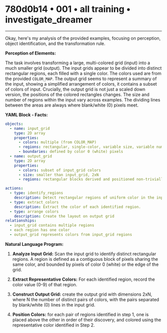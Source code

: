 # 780d0b14 • 001 • all training • investigate_dreamer

---
Okay, here's my analysis of the provided examples, focusing on perception, object identification, and the transformation rule.

**Perception of Elements:**

The task involves transforming a large, multi-colored grid (input) into a much smaller grid (output). The input grids appear to be divided into distinct rectangular regions, each filled with a single color. The colors used are from the provided `COLOR_MAP`. The output grid seems to represent a summary of the input, showing a simplified arrangement of colors, it contains a subset of colors of input. Crucially, the output grid is not just a scaled down version, the positions of the colored rectangles changes. The size and number of regions within the input vary across examples. The dividing lines between the areas are always where blank/white (0) pixels meet.

**YAML Block - Facts:**



```yaml
objects:
  - name: input_grid
    type: 2D array
    properties:
      - colors: multiple (from COLOR_MAP)
      - regions: rectangular, single-color, variable size, variable number
      - boundaries: defined by color 0 (white) pixels
  - name: output_grid
    type: 2D array
    properties:
      - colors: subset of input_grid colors
      - size: smaller than input_grid, 2xN
      - regions: rectangular blocks derived and positioned non-trivially from input regions.

actions:
  - type: identify_regions
    description: Detect rectangular regions of uniform color in the input grid, bounded by color 0.
  - type: extract_colors
    description: Extract the color of each identified region.
  - type: arrange colors
    description: Create the layout on output grid
relationships:
  - input_grid contains multiple regions
  - each region has one color
  - output_grid represents colors from input_grid regions

```



**Natural Language Program:**

1. **Analyze Input Grid:** Scan the input grid to identify distinct rectangular regions. A region is defined as a contiguous block of pixels sharing the same color, and bounded by pixels of color 0 (white) or the edge of the grid.

2. **Extract Representative Colors:** For each identified region, record the color value (0-9) of that region.

3.  **Construct Output Grid:** create the output grid with dimensions 2xN, where N the number of distinct pairs of colors, with the pairs separated by blank/white (0) lines in the input grid.

4.  **Position Colors:** for each pair of regions identified in step 1, one is placed above the other in order of their discovery, and colored using the representative color identified in Step 2.


